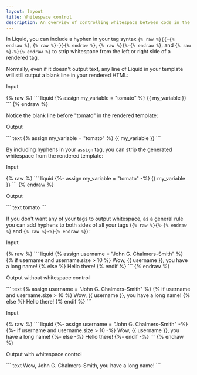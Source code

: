 ```yaml
---
layout: layout
title: Whitespace control
description: An overview of controlling whitespace between code in the Liquid template language.
---
```


In Liquid, you can include a hyphen in your tag syntax `{% raw %}{{-{% endraw %}`, `{% raw %}-}}{% endraw %}`, `{% raw %}{%-{% endraw %}`, and `{% raw %}-%}{% endraw %}` to strip whitespace from the left or right side of a rendered tag.

Normally, even if it doesn't output text, any line of Liquid in your template will still output a blank line in your rendered HTML:

<p class="code-label">Input</p>
{% raw %}
``` liquid
{% assign my_variable = "tomato" %}
{{ my_variable }}
```
{% endraw %}

Notice the blank line before "tomato" in the rendered template:

<p class="code-label">Output</p>
``` text
{% assign my_variable = "tomato" %}
{{ my_variable }}
```

By including hyphens in your `assign` tag, you can strip the generated whitespace from the rendered template:

<p class="code-label">Input</p>
{% raw %}
``` liquid
{%- assign my_variable = "tomato" -%}
{{ my_variable }}
```
{% endraw %}

<p class="code-label">Output</p>
``` text
tomato
```

If you don't want any of your tags to output whitespace, as a general rule you can add hyphens to both sides of all your tags (`{% raw %}{%-{% endraw %}` and `{% raw %}-%}{% endraw %}`):

<p class="code-label">Input</p>
{% raw %}
``` liquid
{% assign username = "John G. Chalmers-Smith" %}
{% if username and username.size > 10 %}
  Wow, {{ username }}, you have a long name!
{% else %}
  Hello there!
{% endif %}
```
{% endraw %}

<p class="code-label">Output without whitespace control</p>
``` text
{% assign username = "John G. Chalmers-Smith" %}
{% if username and username.size > 10 %}
  Wow, {{ username }}, you have a long name!
{% else %}
  Hello there!
{% endif %}
```

<p class="code-label">Input</p>
{% raw %}
``` liquid
{%- assign username = "John G. Chalmers-Smith" -%}
{%- if username and username.size > 10 -%}
  Wow, {{ username }}, you have a long name!
{%- else -%}
  Hello there!
{%- endif -%}
```
{% endraw %}

<p class="code-label">Output with whitespace control</p>
``` text
Wow, John G. Chalmers-Smith, you have a long name!
```
